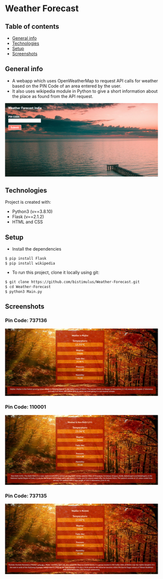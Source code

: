 # Weather Forecast

## Table of contents
* [General info](#general-info)
* [Technologies](#technologies)
* [Setup](#setup)
* [Screenshots](#screenshots)

## General info

* A webapp which uses OpenWeatherMap to request API calls for weather based on the PIN Code of an area entered by the user.
* It also uses wikipedia module in Python to give a short information about the place as found from the API request.

![Screenshot](HOME.PNG)

## Technologies
Project is created with:
* Python3 (v==3.8.10)
* Flask (v==2.1.2)
* HTML and CSS
	
## Setup

* Install the dependencies

```
$ pip install Flask
$ pip install wikipedia
```

* To run this project, clone it locally using git:
```
$ git clone https://github.com/bistimulus/Weather-Forecast.git
$ cd Weather-Forecast
$ python3 Main.py

```

## Screenshots

### Pin Code: 737136
![Screenshot](Majitar.PNG)

### Pin Code: 110001
![Screenshot](Delhi.PNG)

### Pin Code: 737135

![Screenshot](Rumtek.PNG)
